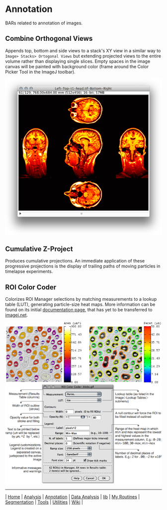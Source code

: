 # Annotation

BARs related to annotation of images.


## Combine Orthogonal Views
Appends top, bottom and side views to a stack's XY view in a similar way to
`Image> Stacks> Ortogonal Views` but extending projected views to the entire volume rather
than displaying single slices. Empty spaces in the image canvas will be painted with
background color (frame around the Color Picker Tool in the ImageJ toolbar).

![combine orthogonal views](../../../../../../../images/combine-orthogonal-views.png)


## Cumulative Z-Project
Produces cumulative projections. An immediate application of these progressive projections
is the display of trailing paths of moving particles in timelapse experiments.


## ROI Color Coder
Colorizes ROI Manager selections by matching measurements to a lookup table (LUT),
generating particle-size heat maps. More information can be found on its initial
[documentation page](http://imagejdocu.tudor.lu/doku.php?id=macro:roi_color_coder), that
has yet to be transferred to [imagej.net](http://imagej.net/).

   ![ROI Color Coder Output](../../../../../../../images/roi-color-coder-demo.png)
   ![ROI Color Coder Output](../../../../../../../images/roi-color-coder-prompt.png)




------
| [Home] | [Analysis] | [Annotation] | [Data Analysis] | [lib] | [My Routines] | [Segmentation] | [Tools] | [Utilities] | [Wiki] |

[Home]: https://github.com/tferr/Scripts
[Analysis]: https://github.com/tferr/Scripts/tree/master/BAR/src/main/resources/scripts/BAR/Analysis
[Annotation]: https://github.com/tferr/Scripts/tree/master/BAR/src/main/resources/scripts/BAR/Annotation
[Data Analysis]: https://github.com/tferr/Scripts/tree/master/BAR/src/main/resources/scripts/BAR/Data_Analysis
[lib]: https://github.com/tferr/Scripts/tree/master//BAR/src/main/resources/scripts/BAR/lib
[My Routines]: https://github.com/tferr/Scripts/tree/master/BAR/src/main/resources/scripts/BAR/My_Routines
[Segmentation]: https://github.com/tferr/Scripts/tree/master/BAR/src/main/resources/scripts/BAR/Segmentation
[Tools]: https://github.com/tferr/Scripts/tree/master//BAR/src/main/resources/scripts/BAR/tools
[Utilities]: https://github.com/tferr/Scripts/tree/master//BAR/src/main/resources/scripts/BAR/Utilities
[Wiki]: https://imagej.net/BAR
